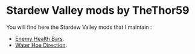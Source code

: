 # Stardew Valley mods by TheThor59
You will find here the Stardew Valley mods that I maintain :

- [Enemy Health Bars](https://github.com/TheThor59/StardewMods/tree/master/Thor.Stardew.Mods.HealthBars).
- [Water Hoe Direction](https://github.com/TheThor59/StardewMods/tree/master/Thor.Stardew.Mods.HoeWaterDirection).

